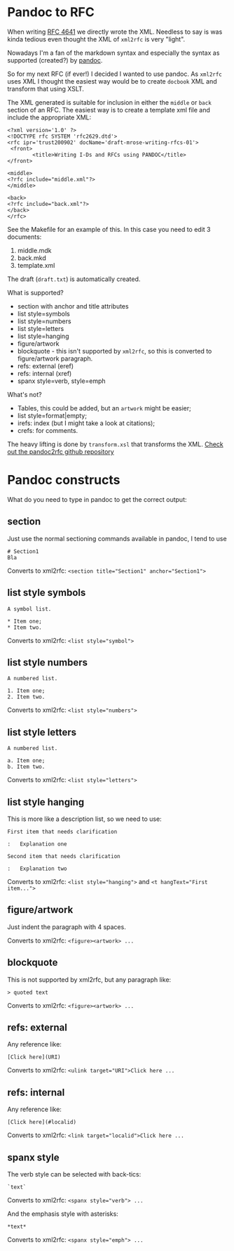 # Pandoc to RFC

When writing [RFC 4641](RFC4641) we directly wrote the
XML. Needless to say is was kinda tedious even thought the XML of `xml2rfc` is very "light".

Nowadays I'm a fan of the markdown syntax and especially the syntax as supported (created?)
by [pandoc](http://johnmacfarlane.net/pandoc/).

So for my next RFC (if ever!) I decided I wanted to use pandoc. As `xml2rfc` uses XML
I thought the easiest way would be to create `docbook` XML and transform that using
XSLT.

The XML generated is suitable for inclusion in either the `middle` or `back` section
of an RFC. The easiest way is to create a template xml file and include the appropriate
XML:

    <?xml version='1.0' ?>
    <!DOCTYPE rfc SYSTEM 'rfc2629.dtd'>
    <rfc ipr='trust200902' docName='draft-mrose-writing-rfcs-01'>
     <front>
            <title>Writing I-Ds and RFCs using PANDOC</title>
    </front>

    <middle>
    <?rfc include="middle.xml"?>
    </middle>

    <back>
    <?rfc include="back.xml"?>
    </back>
    </rfc>

See the Makefile for an example of this. In this case you need to edit
3 documents:

1. middle.mdk
1. back.mkd
1. template.xml

The draft (`draft.txt`) is automatically created.

What is supported?

* section with anchor and title attributes
* list style=symbols
* list style=numbers
* list style=letters
* list style=hanging
* figure/artwork
* blockquote - this isn't supported by `xml2rfc`, so this is converted to
    figure/artwork paragraph.
* refs: external (eref)
* refs: internal (xref)
* spanx style=verb, style=emph

What's not?

* Tables, this could be added, but an `artwork` might be easier;
* list style=format|empty;
* irefs: index (but I might take a look at citations);
* crefs: for comments.

The heavy lifting is done by `transform.xsl` that transforms the XML.
[Check out the pandoc2rfc github repository](https://github.com/miekg/pandoc2rfc)

# Pandoc constructs

What do you need to type in pandoc to get the correct output:

## section
Just use the normal sectioning commands available in pandoc, I tend to use

    # Section1
    Bla

Converts to xml2rfc: `<section title="Section1" anchor="Section1">`

## list style symbols

    A symbol list.

    * Item one;
    * Item two.

Converts to xml2rfc: `<list style="symbol">`

## list style numbers
    
    A numbered list.

    1. Item one;
    2. Item two.

Converts to xml2rfc: `<list style="numbers">`

## list style letters
    
    A numbered list.

    a. Item one;
    b. Item two.

Converts to xml2rfc: `<list style="letters">`

## list style hanging
This is more like a description list, so we need to use:

    First item that needs clarification

    :   Explanation one

    Second item that needs clarification

    :   Explanation two


Converts to xml2rfc: `<list style="hanging">` and `<t hangText="First item...">`

## figure/artwork

Just indent the paragraph with 4 spaces.

Converts to xml2rfc: `<figure><artwork> ...`

## blockquote
This is not supported by xml2rfc, but any paragraph like:

    > quoted text

Converts to xml2rfc: `<figure><artwork> ...`

## refs: external
Any reference like:

    [Click here](URI)

Converts to xml2rfc: `<ulink target="URI">Click here ...`

## refs: internal
Any reference like:

    [Click here](#localid)

Converts to xml2rfc: `<link target="localid">Click here ...` 

## spanx style
The verb style can be selected with back-tics:

    `text`

Converts to xml2rfc: `<spanx style="verb"> ...`

And the emphasis style with asterisks:

    *text*

Converts to xml2rfc: `<spanx style="emph"> ...`
